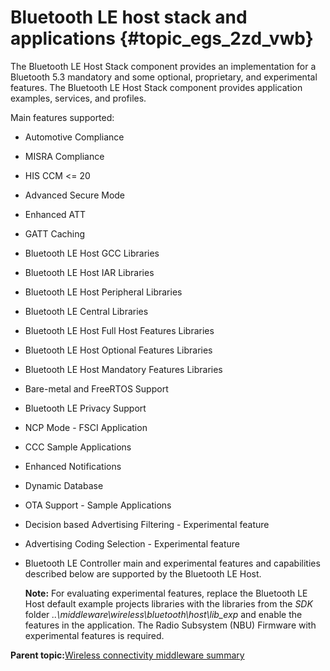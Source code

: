 # Bluetooth LE host stack and applications {#topic_egs_2zd_vwb}

The Bluetooth LE Host Stack component provides an implementation for a Bluetooth 5.3 mandatory and some optional, proprietary, and experimental features. The Bluetooth LE Host Stack component provides application examples, services, and profiles.

Main features supported:

-   Automotive Compliance
-   MISRA Compliance
-   HIS CCM <= 20
-   Advanced Secure Mode
-   Enhanced ATT
-   GATT Caching
-   Bluetooth LE Host GCC Libraries
-   Bluetooth LE Host IAR Libraries
-   Bluetooth LE Host Peripheral Libraries
-   Bluetooth LE Central Libraries
-   Bluetooth LE Host Full Host Features Libraries
-   Bluetooth LE Host Optional Features Libraries
-   Bluetooth LE Host Mandatory Features Libraries
-   Bare-metal and FreeRTOS Support
-   Bluetooth LE Privacy Support
-   NCP Mode - FSCI Application
-   CCC Sample Applications
-   Enhanced Notifications
-   Dynamic Database
-   OTA Support - Sample Applications
-   Decision based Advertising Filtering - Experimental feature
-   Advertising Coding Selection - Experimental feature
-   Bluetooth LE Controller main and experimental features and capabilities described below are supported by the Bluetooth LE Host.

    **Note:** For evaluating experimental features, replace the Bluetooth LE Host default example projects libraries with the libraries from the *SDK* folder *..\\middleware\\wireless\\bluetooth\\host\\lib\_exp* and enable the features in the application. The Radio Subsystem \(NBU\) Firmware with experimental features is required.


**Parent topic:**[Wireless connectivity middleware summary](../topics/wireless_connectivity_middleware_summary.md)

